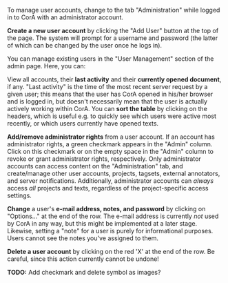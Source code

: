 To manage user accounts, change to the tab "Administration" while logged in to
CorA with an administrator account.

**Create a new user account** by clicking the "Add User" button at the top of
the page.  The system will prompt for a username and password (the latter of
which can be changed by the user once he logs in).

You can manage existing users in the "User Management" section of the admin
page.  Here, you can:

View all accounts, their **last activity** and their **currently opened
  document**, if any. "Last activity" is the time of the most recent server
  request by a given user; this means that the user has CorA opened in his/her
  browser and is logged in, but doesn't necessarily mean that the user is
  actually actively working within CorA.  You can **sort the table** by clicking
  on the headers, which is useful e.g. to quickly see which users were active
  most recently, or which users currently have opened texts.

**Add/remove administrator rights** from a user account.  If an account has
  administrator rights, a green checkmark appears in the "Admin" column.  Click
  on this checkmark or on the empty space in the "Admin" column to revoke or
  grant administrator rights, respectively.
  Only administrator accounts can access content on the "Administration" tab,
  and create/manage other user accounts, projects, tagsets, external annotators,
  and server notifications.  Additionally, administrator accounts can *always*
  access *all* projects and texts, regardless of the project-specific access
  settings.

**Change** a user's **e-mail address, notes, and password** by clicking on
  "Options..." at the end of the row.  The e-mail address is currently *not*
  used by CorA in any way, but this might be implemented at a later stage.
  Likewise, setting a "note" for a user is purely for informational purposes.
  Users cannot see the notes you've assigned to them.

**Delete a user account** by clicking on the red 'X' at the end of the row.
  Be careful, since this action currently cannot be undone!

**TODO:** Add checkmark and delete symbol as images?
